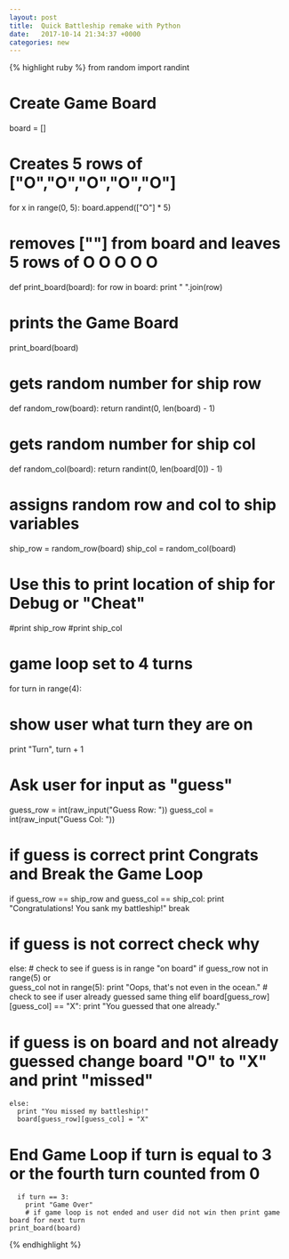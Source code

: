 ```yaml
---
layout: post
title:  Quick Battleship remake with Python
date:   2017-10-14 21:34:37 +0000
categories: new
---
```


{% highlight ruby %}
from random import randint
# Create Game Board
board = []
# Creates 5 rows of ["O","O","O","O","O"]
for x in range(0, 5):
  board.append(["O"] * 5)
# removes [""] from board and leaves 5 rows of O O O O O
def print_board(board):
  for row in board:
    print " ".join(row)
# prints the Game Board
print_board(board)
# gets random number for ship row
def random_row(board):
  return randint(0, len(board) - 1)
# gets random number for ship col
def random_col(board):
  return randint(0, len(board[0]) - 1)
# assigns random row and col to ship variables
ship_row = random_row(board)
ship_col = random_col(board)
# Use this to print location of ship for Debug or "Cheat"
#print ship_row
#print ship_col

# game loop set to 4 turns
for turn in range(4):
  # show user what turn they are on
  print "Turn", turn + 1
  # Ask user for input as "guess"
  guess_row = int(raw_input("Guess Row: "))
  guess_col = int(raw_input("Guess Col: "))
# if guess is correct print Congrats and Break the Game Loop
  if guess_row == ship_row and guess_col == ship_col:
    print "Congratulations! You sank my battleship!"
    break
# if guess is not correct check why
  else:
    # check to see if guess is in range "on board"
    if guess_row not in range(5) or \
      guess_col not in range(5):
      print "Oops, that's not even in the ocean."
    # check to see if user already guessed same thing
    elif board[guess_row][guess_col] == "X":
      print "You guessed that one already." 
# if guess is on board and not already guessed change board "O" to "X" and print "missed" 
    else:
      print "You missed my battleship!"
      board[guess_row][guess_col] = "X"
# End Game Loop if turn is equal to 3 or the fourth turn counted from 0
      if turn == 3:
        print "Game Over"
        # if game loop is not ended and user did not win then print game board for next turn 
    print_board(board)
{% endhighlight %}
